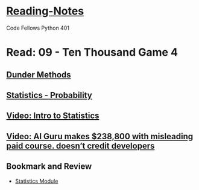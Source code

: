 # [Reading-Notes](https://alsosteve.github.io/reading-notes/)
Code Fellows Python 401

# Read: 09 - Ten Thousand Game 4

## [Dunder Methods](https://dbader.org/blog/python-dunder-methods)

## [Statistics - Probability](https://www.dataquest.io/blog/basic-statistics-in-python-probability/)

## [Video: Intro to Statistics](https://www.youtube.com/watch?v=MdHtK7CWpCQ)

## [Video: AI Guru makes $238,800 with misleading paid course. doesn’t credit developers](https://www.youtube.com/watch?v=7jmBE4yPrOs)

## Bookmark and Review
- [Statistics Module](https://docs.python.org/3/library/statistics.html)